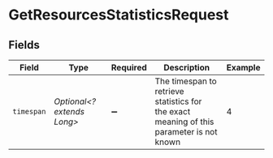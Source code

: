 # GetResourcesStatisticsRequest


## Fields

| Field                                                                                     | Type                                                                                      | Required                                                                                  | Description                                                                               | Example                                                                                   |
| ----------------------------------------------------------------------------------------- | ----------------------------------------------------------------------------------------- | ----------------------------------------------------------------------------------------- | ----------------------------------------------------------------------------------------- | ----------------------------------------------------------------------------------------- |
| `timespan`                                                                                | *Optional<? extends Long>*                                                                | :heavy_minus_sign:                                                                        | The timespan to retrieve statistics for<br/>the exact meaning of this parameter is not known<br/> | 4                                                                                         |